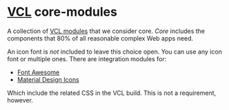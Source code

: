 # [VCL](https://vcl.github.io/) core-modules

A collection of [VCL modules](https://github.com/vcl) that we consider core.
_Core_ includes the components that 80% of all reasonable complex Web apps need.

An icon font is _not_ included to leave this choice open.
You can use any icon font or multiple ones.
There are integration modules for:

- [Font Awesome](https://github.com/vcl/font-awesome)
- [Material Design Icons](https://github.com/vcl/material-design-icons)

Which include the related CSS in the VCL build. This is not a requirement,
however.
